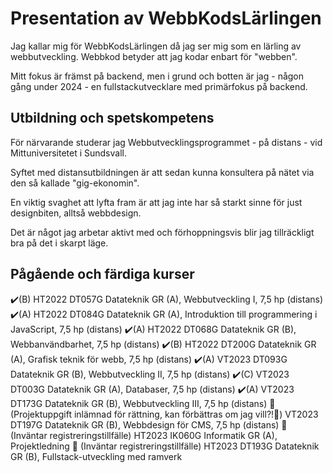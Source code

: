 # Presentation av WebbKodsLärlingen

Jag kallar mig för WebbKodsLärlingen då jag ser mig som en lärling av webbutveckling. Webbkod betyder att jag kodar enbart för "webben".

Mitt fokus är främst på backend, men i grund och botten är jag - någon gång under 2024 - en fullstackutvecklare med primärfokus på backend.

## Utbildning och spetskompetens
För närvarande studerar jag Webbutvecklingsprogrammet - på distans - vid Mittuniversitetet i Sundsvall. 

Syftet med distansutbildningen är att sedan kunna konsultera på nätet via den så kallade "gig-ekonomin".

En viktig svaghet att lyfta fram är att jag inte har så starkt sinne för just designbiten, alltså webbdesign.

Det är något jag arbetar aktivt med och förhoppningsvis blir jag tillräckligt bra på det i skarpt läge.

## Pågående och färdiga kurser
✔️(B) HT2022 DT057G Datateknik GR (A), Webbutveckling I, 7,5 hp (distans)
✔️(A) HT2022 DT084G Datateknik GR (A), Introduktion till programmering i JavaScript, 7,5 hp (distans)
✔️(A) HT2022 DT068G Datateknik GR (B), Webbanvändbarhet, 7,5 hp (distans)
✔️(B) HT2022 DT200G Datateknik GR (A), Grafisk teknik för webb, 7,5 hp (distans)
✔️(A) VT2023 DT093G Datateknik GR (B), Webbutveckling II, 7,5 hp (distans)
✔️(C) VT2023 DT003G Datateknik GR (A), Databaser, 7,5 hp (distans)
✔️(A) VT2023 DT173G Datateknik GR (B), Webbutveckling III, 7,5 hp (distans)
🚧(Projektuppgift inlämnad för rättning, kan förbättras om jag vill?!🤔) VT2023 DT197G Datateknik GR (B), Webbdesign för CMS, 7,5 hp (distans)
🚧 (Inväntar registreringstillfälle) HT2023 IK060G Informatik GR (A), Projektledning
🚧 (Inväntar registreringstillfälle) HT2023 DT193G Datateknik GR (B), Fullstack-utveckling med ramverk

<!--
**WebbkodsLarlingen/WebbkodsLarlingen** is a ✨ _special_ ✨ repository because its `README.md` (this file) appears on your GitHub profile.

Here are some ideas to get you started:

- 🔭 I’m currently working on ...
- 🌱 I’m currently learning ...
- 👯 I’m looking to collaborate on ...
- 🤔 I’m looking for help with ...
- 💬 Ask me about ...
- 📫 How to reach me: ...
- 😄 Pronouns: ...
- ⚡ Fun fact: ...
-->
